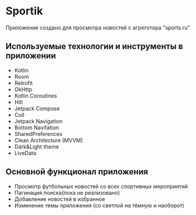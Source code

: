 # Sportik
Приложение создано для просмотра новостей с агреготора "sports.ru"

## Используемые технологии и инструменты в приложении
- Kotlin
- Room
- Retrofit
- OkHttp
- Kotlin Coroutines
- Hilt
- Jetpack Compose
- Coil
- Jetpack Navigation
- Bottom Navifation
- SharedPreferences
- Clean Architecture (MVVM)
- Dark&Light theme
- LiveData

## Основной функционал приложения
- Просмотр футбольных новостей со всех спортивных мероприятий
- Пагинация поиска(пока не реализовано)
- Добавление новостей в избранное
- Изменение темы приложения (со светлой на тёмную и наоборот)
